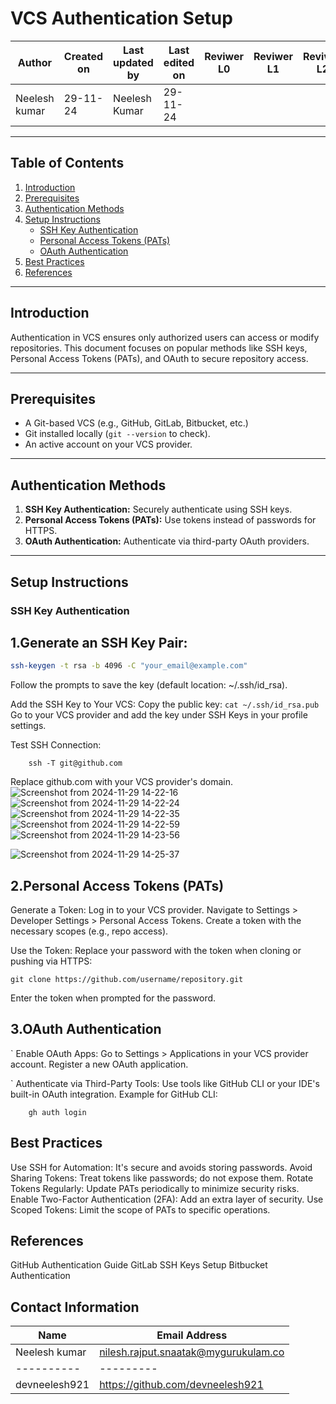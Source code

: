 
# VCS Authentication Setup

| **Author** | **Created on** | **Last updated by** | **Last edited on** | **Reviwer L0** |**Reviwer L1** |**Reviwer L2** |
|------------|----------------|----------------------|---------------------|---------------|---------------|---------------|
| Neelesh kumar      | 29-11-24      | Neelesh  Kumar             | 29-11-24           |  | | |     



---

## Table of Contents

1. [Introduction](#introduction)
2. [Prerequisites](#prerequisites)
3. [Authentication Methods](#authentication-methods)
4. [Setup Instructions](#setup-instructions)
    - [SSH Key Authentication](#ssh-key-authentication)
    - [Personal Access Tokens (PATs)](#personal-access-tokens-pats)
    - [OAuth Authentication](#oauth-authentication)
5. [Best Practices](#best-practices)
6. [References](#references)

---

## Introduction

Authentication in VCS ensures only authorized users can access or modify repositories. This document focuses on popular methods like SSH keys, Personal Access Tokens (PATs), and OAuth to secure repository access.

---

## Prerequisites

- A Git-based VCS (e.g., GitHub, GitLab, Bitbucket, etc.)
- Git installed locally (`git --version` to check).
- An active account on your VCS provider.

---

## Authentication Methods

1. **SSH Key Authentication:** Securely authenticate using SSH keys.
2. **Personal Access Tokens (PATs):** Use tokens instead of passwords for HTTPS.
3. **OAuth Authentication:** Authenticate via third-party OAuth providers.

---

## Setup Instructions

### SSH Key Authentication

 ## 1.Generate an SSH Key Pair:
   ```bash
   ssh-keygen -t rsa -b 4096 -C "your_email@example.com"
```
Follow the prompts to save the key (default location: ~/.ssh/id_rsa).

   Add the SSH Key to Your VCS:
       Copy the public key:
     ```
     cat ~/.ssh/id_rsa.pub
       ```
   Go to your VCS provider and add the key under SSH Keys in your profile settings.

Test SSH Connection:
```
    ssh -T git@github.com
```
  
 Replace github.com with your VCS provider's domain.
 ![Screenshot from 2024-11-29 14-22-16](https://github.com/user-attachments/assets/ffb69990-396a-4561-8edb-bdbf0ff41c06)
![Screenshot from 2024-11-29 14-22-24](https://github.com/user-attachments/assets/5c355f31-023a-4379-aece-933e85846095)
![Screenshot from 2024-11-29 14-22-35](https://github.com/user-attachments/assets/55db4e84-001b-4935-8cf3-f7b24593e2f8)
![Screenshot from 2024-11-29 14-22-59](https://github.com/user-attachments/assets/d1cf378a-93ca-48b4-b469-34fce553a30a)
![Screenshot from 2024-11-29 14-23-56](https://github.com/user-attachments/assets/889089c2-08d3-417f-af27-98dc1724285f)

![Screenshot from 2024-11-29 14-25-37](https://github.com/user-attachments/assets/4a87e0a5-d964-4b84-bde7-404e4652bb3d)

## 2.Personal Access Tokens (PATs)

   Generate a Token:
        Log in to your VCS provider.
        Navigate to Settings > Developer Settings > Personal Access Tokens.
        Create a token with the necessary scopes (e.g., repo access).

   Use the Token: Replace your password with the token when cloning or pushing via HTTPS:

    git clone https://github.com/username/repository.git

   Enter the token when prompted for the password.

## 3.OAuth Authentication
`
    Enable OAuth Apps:
        Go to Settings > Applications in your VCS provider account.
        Register a new OAuth application.

  `  Authenticate via Third-Party Tools:
        Use tools like GitHub CLI or your IDE's built-in OAuth integration.
        Example for GitHub CLI:

        gh auth login

## Best Practices

   Use SSH for Automation: It's secure and avoids storing passwords.
   Avoid Sharing Tokens: Treat tokens like passwords; do not expose them.
   Rotate Tokens Regularly: Update PATs periodically to minimize security risks.
   Enable Two-Factor Authentication (2FA): Add an extra layer of security.
   Use Scoped Tokens: Limit the scope of PATs to specific operations.


## References

   GitHub Authentication Guide
   GitLab SSH Keys Setup
   Bitbucket Authentication


##  Contact Information

| Name| Email Address      |
|-----|--------------------------|
| Neelesh kumar | nilesh.rajput.snaatak@mygurukulam.co || GitHub | URL |
|----------|---------|
|  devneelesh921  |  https://github.com/devneelesh921  |








